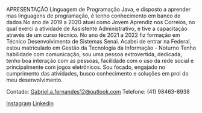 
APRESENTAÇÃO
Linguagem de Programação Java, e disposto a aprender mas linguagens de programação, é tenho conhecimento em banco de dados 
No ano de 2019 a 2020 atuei como Jovem Aprendiz nos Correios, no qual exerci a atividade de Assistente Administrativo, e tive a capacitação através de um curso técnico.
No ano de 2021 a 2022 fiz formação em Técnico Desenvolvimento de Sistemas Senai.
Acabei de entrar na Federal, estou matriculado em Gestão da Tecnologia da Informação - Noturno
Tenho habilidade com comunicação, sou uma pessoa extrovertida, dedicada, tenho boa interação com as pessoas, facilidade com o uso da rede social e principalmente com jogos eletrônicos. Sou focado, engajado no cumprimento das atividades, busco conhecimento e soluções em prol do meu desenvolvimento. 

Contado: Gabriel.a.fernandes12@outlook.com 
Telefone: (41) 98463-8938

[Instagram](https://www.instagram.com/elreybr1/)
[Linkedin](https://www.linkedin.com/in/gabriel-antonio-fernandes-9155b225a/)
